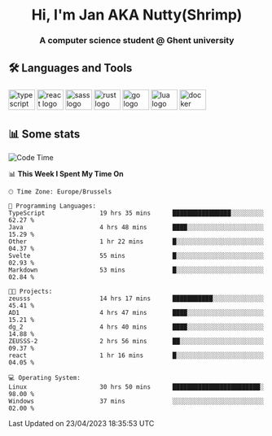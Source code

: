 <h1 align="center">Hi, I'm Jan AKA Nutty(Shrimp)</h1>
<h3 align="center">A computer science student @ Ghent university</h3>

<h2 align="left">🛠️ Languages and Tools</h2>

###

<div align="left">
  <img src="https://cdn.jsdelivr.net/gh/devicons/devicon/icons/typescript/typescript-original.svg" height="40" width="52" alt="typescript logo"  />
  <img src="https://cdn.jsdelivr.net/gh/devicons/devicon/icons/react/react-original.svg" height="40" width="52" alt="react logo"  />
  <img src="https://cdn.jsdelivr.net/gh/devicons/devicon/icons/sass/sass-original.svg" height="40" width="52" alt="sass logo"  />
  <img src="https://cdn.jsdelivr.net/gh/devicons/devicon/icons/rust/rust-plain.svg" height="40" width="52" alt="rust logo"  />
  <img src="https://cdn.jsdelivr.net/gh/devicons/devicon/icons/go/go-original.svg" height="40" width="52" alt="go logo"  />
  <img src="https://cdn.jsdelivr.net/gh/devicons/devicon/icons/lua/lua-original.svg" height="40" width="52" alt="lua logo"  />
  <img src="https://cdn.jsdelivr.net/gh/devicons/devicon/icons/docker/docker-original.svg" height="40" width="52" alt="docker logo"  />
</div>

<h2>📊 Some stats</h2>

<!--START_SECTION:waka-->
![Code Time](http://img.shields.io/badge/Code%20Time-3%2C055%20hrs%2026%20mins-blue)

📊 **This Week I Spent My Time On** 

```text
🕑︎ Time Zone: Europe/Brussels

💬 Programming Languages: 
TypeScript               19 hrs 35 mins      ████████████████░░░░░░░░░   62.27 % 
Java                     4 hrs 48 mins       ████░░░░░░░░░░░░░░░░░░░░░   15.29 % 
Other                    1 hr 22 mins        █░░░░░░░░░░░░░░░░░░░░░░░░   04.37 % 
Svelte                   55 mins             █░░░░░░░░░░░░░░░░░░░░░░░░   02.93 % 
Markdown                 53 mins             █░░░░░░░░░░░░░░░░░░░░░░░░   02.84 % 

🐱‍💻 Projects: 
zeusss                   14 hrs 17 mins      ███████████░░░░░░░░░░░░░░   45.41 % 
AD1                      4 hrs 47 mins       ████░░░░░░░░░░░░░░░░░░░░░   15.21 % 
dg_2                     4 hrs 40 mins       ████░░░░░░░░░░░░░░░░░░░░░   14.88 % 
ZEUSSS-2                 2 hrs 56 mins       ██░░░░░░░░░░░░░░░░░░░░░░░   09.37 % 
react                    1 hr 16 mins        █░░░░░░░░░░░░░░░░░░░░░░░░   04.05 % 

💻 Operating System: 
Linux                    30 hrs 50 mins      ████████████████████████░   98.00 % 
Windows                  37 mins             ░░░░░░░░░░░░░░░░░░░░░░░░░   02.00 % 
```


 Last Updated on 23/04/2023 18:35:53 UTC
<!--END_SECTION:waka-->
